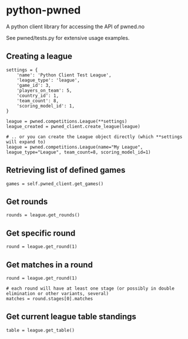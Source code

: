 python-pwned
============

A python client library for accessing the API of pwned.no

See pwned/tests.py for extensive usage examples.

Creating a league
-----------------

    settings = {
        'name': 'Python Client Test League',
        'league_type': 'league',
        'game_id': 3,
        'players_on_team': 5, 
        'country_id': 1, 
        'team_count': 8,
        'scoring_model_id': 1,
    }
    
    league = pwned.competitions.League(**settings)
    league_created = pwned_client.create_league(league)
    
    # .. or you can create the League object directly (which **settings will expand to)
    league = pwned.competitions.League(name="My League", league_type="League", team_count=8, scoring_model_id=1)
    
Retrieving list of defined games
--------------------------------

    games = self.pwned_client.get_games()
    
Get rounds
----------

    rounds = league.get_rounds()
    
Get specific round
------------------

    round = league.get_round(1)
    
Get matches in a round
----------------------

    round = league.get_round(1)
    
    # each round will have at least one stage (or possibly in double elimination or other variants, several)
    matches = round.stages[0].matches
    
Get current league table standings
----------------------------------

    table = league.get_table()
    